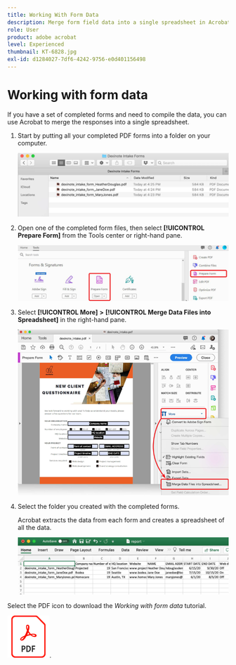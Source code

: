 ```yaml
---
title: Working With Form Data
description: Merge form field data into a single spreadsheet in Acrobat DC
role: User
product: adobe acrobat
level: Experienced
thumbnail: KT-6828.jpg
exl-id: d1284027-7df6-4242-9756-e0d401156498
---
```

# Working with form data

If you have a set of completed forms and need to compile the data, you can use Acrobat to merge the responses into a single spreadsheet.

1. Start by putting all your completed PDF forms into a folder on your computer. 

    ![Form Data Step 1](../assets/FormData_1.png)

1. Open one of the completed form files, then select **[!UICONTROL Prepare Form]** from the Tools center or right-hand pane.

    ![Form Data Step 2](../assets/FormData_2.png)

1. Select **[!UICONTROL More]** **>** **[!UICONTROL Merge Data Files into Spreadsheet]** in the right-hand pane.

    ![Form Data Step 3](../assets/FormData_3.png)

1. Select the folder you created with the completed forms.

    Acrobat extracts the data from each form and creates a spreadsheet of all the data.

    ![Form Data Step 4](../assets/FormData_4.png)


Select the PDF icon to download the *Working with form data* tutorial.

[![Download Working with form data tutorial](../assets/acrobat_PDF_96.png)](../assets/AcrobatDCFormData.pdf).
